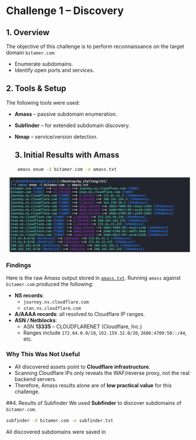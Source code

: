 # Challenge 1 – Discovery

## 1. Overview
The objective of this challenge is to perform reconnaissance on the target domain `bitamer.com`:
- Enumerate subdomains.
- Identify open ports and services.

## 2. Tools & Setup
The following tools were used:
- **Amass** – passive subdomain enumeration.  
- **Subfinder** – for extended subdomain discovery.
- **Nmap** – service/version detection.

  ## 3. Initial Results with Amass
  ```bash
   amass enum -d bitamer.com -o amass.txt
  ```


![Alt text for screen readers](https://github.com/AbdallahRSS/Bitamer_Challeng/blob/8ada053477d1d9a3978c5066643ddfb3d433b529/challenge-1-discovery/screenshots/Screenshot%202025-08-22%20075556.png)


  ### Findings
  Here is the raw Amass output stored in [`amass.txt`](scanefiles/amass.txt).
Running `amass` against `bitamer.com` produced the following:
- **NS records**:  
  - `journey.ns.cloudflare.com`  
  - `stan.ns.cloudflare.com`
- **A/AAAA records**: all resolved to Cloudflare IP ranges.  
- **ASN / Netblocks**:  
  - ASN **13335** – CLOUDFLARENET (Cloudflare, Inc.)  
  - Ranges include `172.64.0.0/18`, `162.159.32.0/20`, `2606:4700:50::/44`, etc.

### Why This Was Not Useful
- All discovered assets point to **Cloudflare infrastructure**.  
- Scanning Cloudflare IPs only reveals the WAF/reverse proxy, not the real backend servers.  
- Therefore, Amass results alone are of **low practical value** for this challenge.

##4. Results of Subfinder
We used **Subfinder** to discover subdomains of `bitamer.com`.

```bash
subfinder -d bitamer.com -o subfinder.txt
```

All discovered subdomains were saved in 

